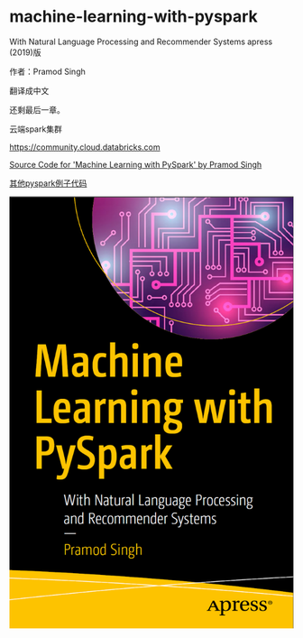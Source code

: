 # machine-learning-with-pyspark

With Natural Language Processing and Recommender Systems apress (2019)版

作者：Pramod Singh

翻译成中文

还剩最后一章。


云端spark集群

https://community.cloud.databricks.com


[Source Code for 'Machine Learning with PySpark' by Pramod Singh](https://github.com/Apress/machine-learning-with-pyspark)

[其他pyspark例子代码](https://github.com/awantik/pyspark-tutorial)

![封面](https://github.com/naughtybabyfirst/ml-with-pyspark_translations_Chinese/blob/master/%E5%B0%81%E9%9D%A2.png)
